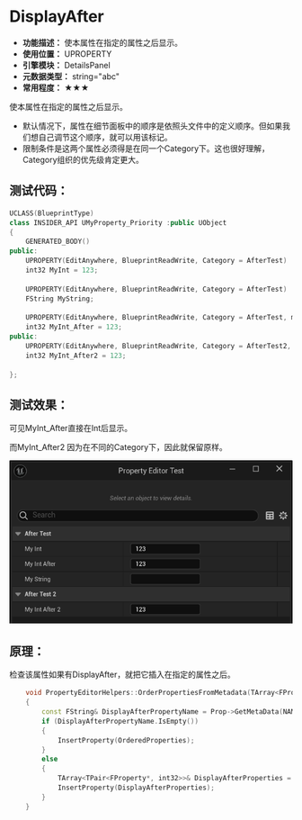 ﻿# DisplayAfter

- **功能描述：** 使本属性在指定的属性之后显示。
- **使用位置：** UPROPERTY
- **引擎模块：** DetailsPanel
- **元数据类型：** string="abc"
- **常用程度：** ★★★

使本属性在指定的属性之后显示。

- 默认情况下，属性在细节面板中的顺序是依照头文件中的定义顺序。但如果我们想自己调节这个顺序，就可以用该标记。
- 限制条件是这两个属性必须得是在同一个Category下。这也很好理解，Category组织的优先级肯定更大。

## 测试代码：

```cpp
UCLASS(BlueprintType)
class INSIDER_API UMyProperty_Priority :public UObject
{
	GENERATED_BODY()
public:
	UPROPERTY(EditAnywhere, BlueprintReadWrite, Category = AfterTest)
	int32 MyInt = 123;

	UPROPERTY(EditAnywhere, BlueprintReadWrite, Category = AfterTest)
	FString MyString;

	UPROPERTY(EditAnywhere, BlueprintReadWrite, Category = AfterTest, meta = (DisplayAfter = "MyInt"))
	int32 MyInt_After = 123;
public:
	UPROPERTY(EditAnywhere, BlueprintReadWrite, Category = AfterTest2, meta = (DisplayAfter = "MyInt"))
	int32 MyInt_After2 = 123;

};
```

## 测试效果：

可见MyInt_After直接在Int后显示。

而MyInt_After2 因为在不同的Category下，因此就保留原样。

![Untitled](Untitled.png)

## 原理：

检查该属性如果有DisplayAfter，就把它插入在指定的属性之后。

```cpp
	void PropertyEditorHelpers::OrderPropertiesFromMetadata(TArray<FProperty*>& Properties)
	{
		const FString& DisplayAfterPropertyName = Prop->GetMetaData(NAME_DisplayAfter);
		if (DisplayAfterPropertyName.IsEmpty())
		{
			InsertProperty(OrderedProperties);
		}
		else
		{
			TArray<TPair<FProperty*, int32>>& DisplayAfterProperties = DisplayAfterPropertyMap.FindOrAdd(FName(*DisplayAfterPropertyName));
			InsertProperty(DisplayAfterProperties);
		}
	}
```